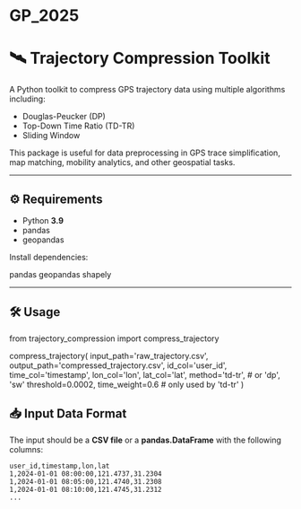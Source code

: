 # GP_2025
# 🛰️ Trajectory Compression Toolkit

A Python toolkit to compress GPS trajectory data using multiple algorithms including:

- Douglas-Peucker (DP)
- Top-Down Time Ratio (TD-TR)
- Sliding Window

This package is useful for data preprocessing in GPS trace simplification, map matching, mobility analytics, and other geospatial tasks.

---

## ⚙️ Requirements

- Python **3.9**
- pandas
- geopandas

Install dependencies:

pandas geopandas shapely

---------
## 🛠️ Usage
from trajectory_compression import compress_trajectory

compress_trajectory(
    input_path='raw_trajectory.csv',
    output_path='compressed_trajectory.csv',
    id_col='user_id',
    time_col='timestamp',
    lon_col='lon',
    lat_col='lat',
    method='td-tr',       # or 'dp', 'sw'
    threshold=0.0002,
    time_weight=0.6       # only used by 'td-tr'
)

## 📥 Input Data Format

The input should be a **CSV file** or a **pandas.DataFrame** with the following columns:

```csv
user_id,timestamp,lon,lat
1,2024-01-01 08:00:00,121.4737,31.2304
1,2024-01-01 08:05:00,121.4740,31.2308
1,2024-01-01 08:10:00,121.4745,31.2312
...







